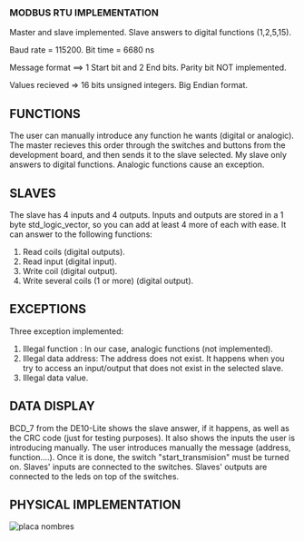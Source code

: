 

   ###   MODBUS RTU IMPLEMENTATION
         
   Master and slave implemented. Slave answers to digital functions (1,2,5,15).
    
   Baud rate = 115200.  Bit time = 6680 ns
 
   Message format ==> 1 Start bit and 2 End bits. Parity bit NOT implemented.
    
   Values recieved => 16 bits unsigned integers. Big Endian format.
    
   ## FUNCTIONS 
   
   The user can manually introduce any function he wants (digital or analogic). The master recieves this order through
the switches and buttons from the development board, and then sends it to the slave selected.
   My slave only answers to digital functions. Analogic functions cause an exception.
   
   ## SLAVES
   
   The slave has 4 inputs and 4 outputs. Inputs and outputs are stored in a 1 byte std_logic_vector, so you can add at least 4 more of each with ease. It can answer to the following functions:
   1. Read coils (digital outputs).
   2. Read input (digital input).
   5. Write coil (digital output).
   15. Write several coils (1 or more) (digital output).
   
   ## EXCEPTIONS
   
   Three exception implemented:
   1. Illegal function : In our case, analogic functions (not implemented).
   2. Illegal data address: The address does not exist. It happens when you try to access an input/output that does not exist in the selected slave.
   3. Illegal data value.

## DATA DISPLAY

 BCD_7 from the DE10-Lite shows the slave answer, if it happens, as well as the CRC code (just for testing purposes). It also shows the inputs the user is introducing manually. The user introduces manually the message (address, function....). Once it is done, the switch "start_transmision" must be turned on.
 Slaves' inputs are connected to the switches. Slaves' outputs are connected to the leds on top of the switches.
 
 ## PHYSICAL IMPLEMENTATION
 
 ![placa nombres](https://user-images.githubusercontent.com/79548135/110376692-c9ba4200-8053-11eb-9435-1fbc068670be.png)
